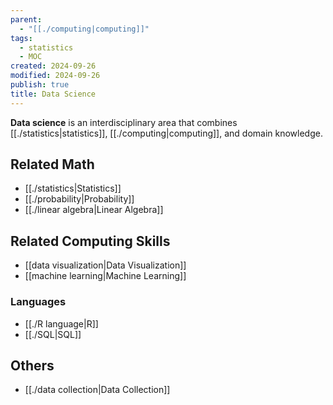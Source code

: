 ```yaml
---
parent:
  - "[[./computing|computing]]"
tags:
  - statistics
  - MOC
created: 2024-09-26
modified: 2024-09-26
publish: true
title: Data Science
---
```

**Data science** is an interdisciplinary area that combines [[./statistics|statistics]], [[./computing|computing]], and domain knowledge.

## Related Math
- [[./statistics|Statistics]]
- [[./probability|Probability]]
- [[./linear algebra|Linear Algebra]]

## Related Computing Skills
- [[data visualization|Data Visualization]]
- [[machine learning|Machine Learning]]

### Languages
- [[./R language|R]]
- [[./SQL|SQL]]

## Others
- [[./data collection|Data Collection]]